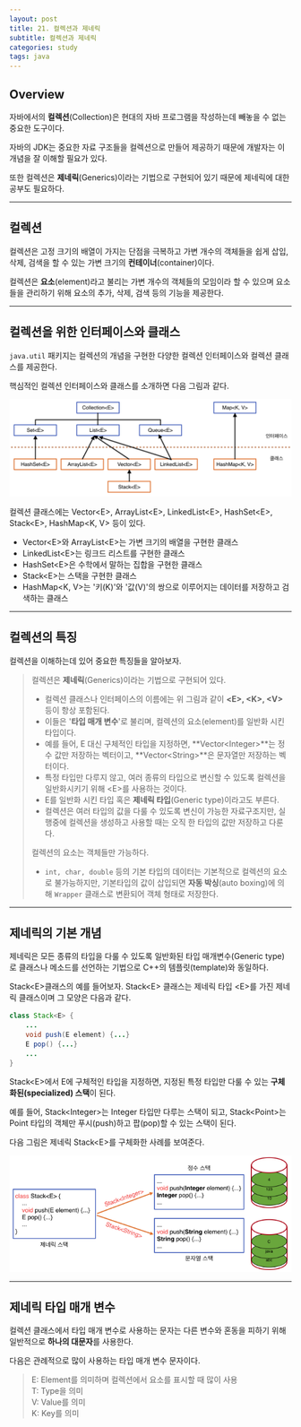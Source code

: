 ```yaml
---
layout: post
title: 21. 컬렉션과 제네릭
subtitle: 컬렉션과 제네릭
categories: study
tags: java
---
```


## Overview

자바에서의 **컬렉션**(Collection)은 현대의 자바 프로그램을 작성하는데 빼놓을 수 없는 중요한 도구이다.

자바의 JDK는 중요한 자료 구조들을 컬렉션으로 만들어 제공하기 때문에 개발자는 이 개념을 잘 이해할 필요가 있다.

또한 컬렉션은 **제네릭**(Generics)이라는 기법으로 구현되어 있기 때문에 제네릭에 대한 공부도 필요하다.

***

## 컬렉션

컬렉션은 고정 크기의 배열이 가지는 단점을 극복하고 가변 개수의 객체들을 쉽게 삽입, 삭제, 검색을 할 수 있는 가변 크기의 **컨테이너**(container)이다.

컬렉션은 **요소**(element)라고 불리는 가변 개수의 객체들의 모임이라 할 수 있으며 요소들을 관리하기 위해 요소의 추가, 삭제, 검색 등의 기능을 제공한다.

***

## 컬렉션을 위한 인터페이스와 클래스

`java.util` 패키지는 컬렉션의 개념을 구현한 다양한 컬렉션 인터페이스와 컬렉션 클래스를 제공한다.

핵심적인 컬렉션 인터페이스와 클래스를 소개하면 다음 그림과 같다.

![컬렉션 인터페이스와 클래스](/assets/img/study/java/190829_fig_5.png "컬렉션 인터페이스와 클래스")

컬렉션 클래스에는 Vector&lt;E&gt;, ArrayList&lt;E&gt;, LinkedList&lt;E&gt;, HashSet&lt;E&gt;, Stack&lt;E&gt;, HashMap&lt;K, V&gt; 등이 있다.

- Vector&lt;E&gt;와 ArrayList&lt;E&gt;는 가변 크기의 배열을 구현한 클래스
- LinkedList&lt;E&gt;는 링크드 리스트를 구현한 클래스
- HashSet&lt;E&gt;은 수학에서 말하는 집합을 구현한 클래스
- Stack&lt;E&gt;는 스택을 구현한 클래스
- HashMap&lt;K, V&gt;는 '키(K)'와 '값(V)'의 쌍으로 이루어지는 데이터를 저장하고 검색하는 클래스

***

## 컬렉션의 특징

컬렉션을 이해하는데 있어 중요한 특징들을 알아보자.

> 컬렉션은 **제네릭**(Generics)이라는 기법으로 구현되어 있다.
> - 컬렉션 클래스나 인터페이스의 이름에는 위 그림과 같이 **&lt;E&gt;, &lt;K&gt;, &lt;V&gt;** 등이 항상 포함된다.
> - 이들은 '**타입 매개 변수**'로 불리며, 컬렉션의 요소(element)를 일반화 시킨 타입이다.
> - 예를 들어, E 대신 구체적인 타입을 지정하면, **Vector&lt;Integer&gt;**는 정수 값만 저장하는 벡터이고, **Vector&lt;String&gt;**은 문자열만 저장하는 벡터이다.
> - 특정 타입만 다루지 않고, 여러 종류의 타입으로 변신할 수 있도록 컬렉션을 일반화시키기 위해 &lt;E&gt;를 사용하는 것이다.
> - E를 일반화 시킨 타입 혹은 **제네릭 타입**(Generic type)이라고도 부른다.
> - 컬렉션은 여러 타입의 값을 다룰 수 있도록 변신이 가능한 자료구조지만, 실행중에 컬렉션을 생성하고 사용할 때는 오직 한 타입의 값만 저장하고 다룬다.
> 
> 컬렉션의 요소는 객체들만 가능하다.
> - `int, char, double` 등의 기본 타입의 데이터는 기본적으로 컬렉션의 요소로 불가능하지만, 기본타입의 값이 삽입되면 **자동 박싱**(auto boxing)에 의해 `Wrapper` 클래스로 변환되어 객체 형태로 저장한다.

***

## 제네릭의 기본 개념

제네릭은 모든 종류의 타입을 다룰 수 있도록 일반화된 타입 매개변수(Generic type)로 클래스나 메소드를 선언하는 기법으로 C++의 템플릿(template)와 동일하다.

Stack&lt;E&gt;클래스의 예를 들어보자. Stack&lt;E&gt; 클래스는 제네릭 타입 &lt;E&gt;를 가진 제네릭 클래스이며 그 모양은 다음과 같다.

```java
class Stack<E> {
    ...
    void push(E element) {...}
    E pop() {...}
    ...
}
```

Stack&lt;E&gt;에서 E에 구체적인 타입을 지정하면, 지정된 특정 타입만 다룰 수 있는 **구체화된(specialized) 스택**이 된다.

예를 들어, Stack&lt;Integer&gt;는 Integer 타입만 다루는 스택이 되고, Stack&lt;Point&gt;는 Point 타입의 객체만 푸시(push)하고 팝(pop)할 수 있는 스택이 된다.

다음 그림은 제네릭 Stack&lt;E&gt;를 구체화한 사례를 보여준다.

![제네릭 Stack<E>를 특정타입으로 구체화(specialization)한 경우](/assets/img/study/java/190830_fig_1.png "제네릭 Stack<E>를 특정타입으로 구체화(specialization)한 경우")

***

## 제네릭 타입 매개 변수

컬렉션 클래스에서 타입 매개 변수로 사용하는 문자는 다른 변수와 혼동을 피하기 위해 일반적으로 **하나의 대문자**를 사용한다.

다음은 관례적으로 많이 사용하는 타입 매개 변수 문자이다.

> E: Element를 의미하며 컬렉션에서 요소를 표시할 때 많이 사용  
> T: Type을 의미  
> V: Value를 의미  
> K: Key를 의미

